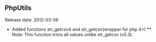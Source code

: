 ## PhpUtils
Release date: 2012-03-06
* Added functions str_getcsv4 and str_getcsv(wrapper for php 4+)
** Note: This function trims all values unlike  str_getcsv (v5.3). 
